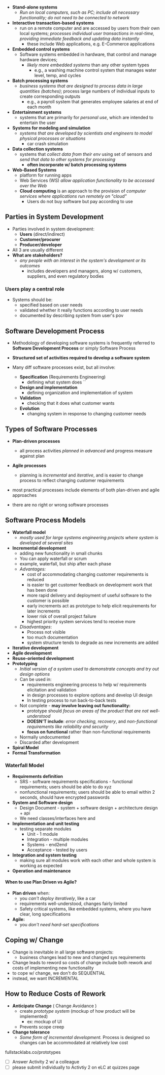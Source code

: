 - **Stand-alone systems**
	- *Run on local computers, such as PC; include all necessary functionality; do not need to be connected to network*
- **Interactive transaction-based systems**
	- run on a remote computer and are accessed by users from their own local systems; *processes individual user transactions in real-time, providing immediate feedback and updating data instantly*
		- these include Web applications, e.g. E-Commerce applications
- **Embedded control systems**
	- Software systems embedded in hardware, that control and manage hardware devices;
		- *likely more embedded systems* than any other system types
			- e.g., a washing machine control system that manages water level, temp, and cycles
- **Batch processing systems**
	- *business systems that are designed to process data in large quantities (batches)*; process large numbers of individual inputs to create corresponding outputs
		- e.g., a payroll system that generates employee salaries at end of each month
- **Entertainment systems**
	- systems that are primarily for *personal use*, which are intended to entertain the user
- **Systems for modeling and simulation**
	- *systems that are developed by scientists and engineers to model physical processes or situations*
		- car crash simulation
- **Data collection systems**
	- systems that *collect data from their env* using set of sensors and *send that data to other systems for processing*
		- **often incorporate w/ batch processing systems**
- **Web-Based Systems**
	- platform for running apps
	- Web Services (WS) *allow application functionality to be accessed over the Web*
	- **Cloud computing** is an approach to the provision of *computer services where applications run remotely on "cloud"*
		- Users do not buy software but pay according to use

## Parties in System Development
- Parties involved in system development:
	- **Users** (direct/indirect)
	- **Customer/procurer**
	- **Producer/developer**
- All 3 are usually different
- **What are stakeholders?**
	- *any people with an interest in the system's development or its outcomes*
		- includes developers and managers, along w/ customers, suppliers, and even regulatory bodies

### Users play a central role
- Systems should be:
	- specified based on user needs
	- validated whether it really functions according to user needs
	- documented by describing system from user's pov

## Software Development Process
- Methodology of developing software systems is frequently referred to **Software Development Process** or simply Software Process
- **Structured set of activities required to develop a software system**

- Many diff software processes exist, but all involve:
	- **Specification** (Requirements Engineering)
		- defining what system does ``
	- **Design and implementation**
		- defining organization and implementation of system
	- **Validation**
		- checking that it does what customer wants
	- **Evolution**
		- changing system in response to changing customer needs

## Types of Software Processes
- **Plan-driven processes**
	- all process activities *planned in advanced* and progress measure against plan
- **Agile processes**
	- planning is *incremental* and *iterative*, and is easier to change process to reflect changing customer requirements

- most practical processes include elements of both plan-driven and agile approaches
- there are no right or wrong software processes

## Software Process Models
- **Waterfall model**
	- *mostly used for large systems engineering projects where system is developed at several sites*
- **Incremental development**
	- adding new functionality in small chunks
	- You can apply waterfall or scrum
	- example, waterfall, but ship after each phase
	- *Advantages:*
		- cost of accommodating changing customer requirements is reduced
		- is easier to get customer feedback on development work that has been done
		- more rapid delivery and deployment of useful software to the customer is possible
		- early increments act as prototype to help elicit requirements for later increments
		- lower risk of overall project failure
		- highest priority system services tend to receive more
	- *Disadvantages*:
		- Process not visible
		- too much documentation
		- system structure tends to degrade as new increments are added
- **Iterative development**
- **Agile development**
- **Reuse-oriented development**
- **Prototyping**
	- *Initial version of a system used to demonstrate concepts and try out design options*
	- Can be used in:
		- requirements engineering process to help w/ requirements elicitation and validation
		- in design processes to explore options and develop UI design
		- In testing process to run back-to-back tests
	- Not complete - **may involve leaving out functionality:**
		- prototype should *focus on areas of the product that are not well-understood*
		- **DOESN'T include**: *error checking, recovery*, and *non-functional requirements like reliability and security*
		- **focus on functional** rather than non-functional requirements 
	- Normally undocumented
	- Discarded after development
- **Spiral Model**
- **Formal Transformation**

### Waterfall Model
- **Requirements definition**
	- SRS - software requirements specifications - functional requirements; users should be able to do xyz
	- nonfunctional requirements; users should be able to email within 2 seconds, should have encrypted passwords
- **System and Software design**
	- Design Document - system + software design + architecture design + api
	- We need classes/interfaces here and 
- **Implementation and unit testing**
	- testing separate modules
		- Unit - 1 module
		- Integration - multiple modules
		- Systems - end2end
		- Acceptance - tested by users
- **Integration and system testing**
	- making sure all modules work with each other and whole system is working as expected
- **Operation and maintenance**

#### When to use Plan Driven vs Agile?
- **Plan driven** when:
	- you *can't deploy iteratively*, like a car
	- requirements well-understood, changes fairly limited
	- Safety critical systems, like embedded systems, where you have clear, long specifications
- **Agile:**
	- you *don't need hard-set specifications*

## Coping w/ Change
- Change is inevitable in all large software projects:
	- business changes lead to new and changed sys requirements
- Change leads to reword so costs of change include both rework and costs of implementing new functionality
- to cope w/ change, we don't do SEQUENTIAL
- instead, we want INCREMENTAL

## How to Reduce Costs of Rework
- **Anticipate Change** ( Change Avoidance )
	- create *prototype system* (mockup of how product will be implemented)
		- ex: mockup of UI
	- Prevents scope creep
- **Change tolerance**
	- *Some form of incremental development.* Process is designed so changes can be accommodated at relatively low cost

fullstacklabs.co/prototypes
- [ ] Answer Activity 2 w/ a colleague
- [ ] please submit individually to Activtiy 2 on eLC at quizzes page